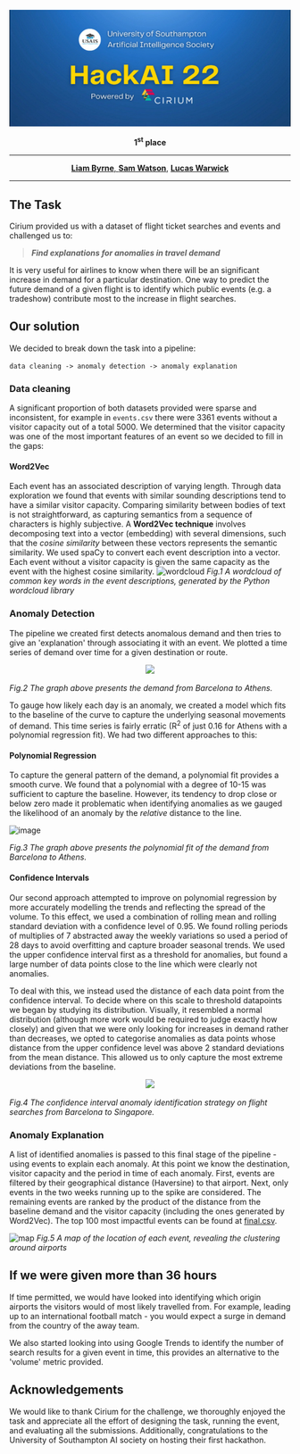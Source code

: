 <p align="center">
  <img src="./images/banner.png">
</p>

<p align="center">
  <b>1<sup>st</sup> place</b>
</p>

---

<p align="center">
  <a href="https://github.com/liamhbyrne"><b>Liam Byrne</b>, <a href="https://github.com/samwatsonn"><b>Sam Watson</b></a>, <a href="https://github.com/lucaswarwick02"><b>Lucas Warwick</b></a>
</p>

---

## The Task
Cirium provided us with a dataset of flight ticket searches and events and challenged us to:
  
>**_Find explanations for anomalies in travel demand_** 


It is very useful for airlines to know when there will be an significant increase in demand for a particular destination. One way to predict the future demand of a given flight is to identify which public events (e.g. a tradeshow) contribute most to the increase in flight searches. 
  
## Our solution
We decided to break down the task into a pipeline:

`data cleaning -> anomaly detection -> anomaly explanation`
### Data cleaning
A significant proportion of both datasets provided were sparse and inconsistent, for example in `events.csv` there were 3361 events without a visitor capacity out of a total 5000. 
We determined that the visitor capacity was one of the most important features of an event so we decided to fill in the gaps:
#### Word2Vec
Each event has an associated description of varying length. Through data exploration we found that events with similar sounding descriptions tend to have a similar visitor capacity. Comparing similarity between bodies of text is not straightforward, as capturing semantics from a sequence of characters is highly subjective. A **Word2Vec technique** involves decomposing text into a vector (embedding) with several dimensions, such that the _cosine similarity_ between these vectors represents the semantic similarity. We used spaCy to convert each event description into a vector. Each event without a visitor capacity is given the same capacity as the event with the highest cosine similarity. 
![wordcloud](https://user-images.githubusercontent.com/47918966/155113585-f8a91b16-03e0-42bd-bab2-388ddedd8637.png)
_Fig.1 A wordcloud of common key words in the event descriptions, generated by the Python wordcloud library_

### Anomaly Detection
The pipeline we created first detects anomalous demand and then tries to give an 'explanation' through associating it with an event. We plotted a time series of demand over time for a given destination or route. 
  
<p align="center">
  <img src="https://user-images.githubusercontent.com/47918966/155037630-1bd7d98b-872d-4a1c-8c40-250c501c7fc2.png">
</p> 

_Fig.2 The graph above presents the demand from Barcelona to Athens._

To gauge how likely each day is an anomaly, we created a model which fits to the baseline of the curve to capture the underlying seasonal movements of demand. This time series is fairly erratic (R<sup>2</sup> of just 0.16 for Athens with a polynomial regression fit). We had two different approaches to this:
#### Polynomial Regression
To capture the general pattern of the demand, a polynomial fit provides a smooth curve. We found that a polynomial with a degree of 10-15 was sufficient to capture the baseline. However, its tendency to drop close or below zero made it problematic when identifying anomalies as we gauged the likelihood of an anomaly by the _relative_ distance to the line.

![image](https://user-images.githubusercontent.com/47918966/155037269-8fd7f0c6-36e3-4bb3-984d-de43a1cd54ed.png) 

_Fig.3 The graph above presents the polynomial fit of the demand from Barcelona to Athens._

#### Confidence Intervals
Our second approach attempted to improve on polynomial regression by more accurately modelling the trends and reflecting the spread of the volume. To this effect, we used a combination of rolling mean and rolling standard deviation with a confidence level of 0.95. We found rolling periods of multiplies of 7 abstracted away the weekly variations so used a period of 28 days to avoid overfitting and capture broader seasonal trends. We used the upper confidence interval first as a threshold for anomalies, but found a large number of data points close to the line which were clearly not anomalies.

To deal with this, we instead used the distance of each data point from the confidence interval. To decide where on this scale to threshold datapoints we began by studying its distribution. Visually, it resembled a normal distribution (although more work would be required to judge exactly how closely) and given that we were only looking for increases in demand rather than decreases, we opted to categorise anomalies as data points whose distance from the upper confidence level was above 2 standard deviations from the mean distance. This allowed us to only capture the most extreme deviations from the baseline.

<p align="center">
  <img src="https://user-images.githubusercontent.com/61391776/155058318-17bf64bc-bb08-41f1-affd-dec346ef07d8.png">
</p> 

_Fig.4 The confidence interval anomaly identification strategy on flight searches from Barcelona to Singapore._

### Anomaly Explanation
A list of identified anomalies is passed to this final stage of the pipeline - using events to explain each anomaly. At this point we know the destination, visitor capacity and the period in time of each anomaly. First, events are filtered by their geographical distance (Haversine) to that airport. Next, only events in the two weeks running up to the spike are considered. The remaining events are ranked by the product of the distance from the baseline demand and the visitor capacity (including the ones generated by Word2Vec). The top 100 most impactful events can be found at [final.csv](https://github.com/liamhbyrne/HackAI/blob/main/final.csv).

![map](https://media.discordapp.net/attachments/943289646509592576/944980177845358622/unknown.png?width=1060&height=676)
_Fig.5 A map of the location of each event, revealing the clustering around airports_

## If we were given more than 36 hours
If time permitted, we would have looked into identifying which origin airports the visitors would of most likely travelled from. For example, leading up to an international football match - you would expect a surge in demand from the country of the away team. 

We also started looking into using Google Trends to identify the number of search results for a given event in time, this provides an alternative to the 'volume' metric provided.

## Acknowledgements
We would like to thank Cirium for the challenge, we thoroughly enjoyed the task and appreciate all the effort of designing the task, running the event, and evaluating all the submissions. Additionally, congratulations to the University of Southampton AI society on hosting their first hackathon. 
